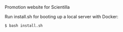 Promotion website for Scientilla

Run install.sh for booting up a local server with Docker:

`$ bash install.sh`